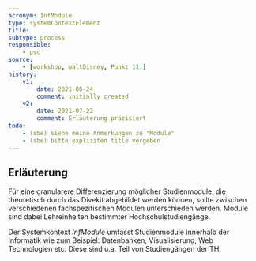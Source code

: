 ```yaml
---
acronym: InfModule
type: systemContextElement
title:
subtype: process
responsible:
    - psc
source:
    - [workshop, waltDisney, Punkt 11.]   
history:
    v1:
        date: 2021-06-24
        comment: initially created
    v2:
        date: 2021-07-22
        comment: Erläuterung präzisiert
todo:
    - (sbe) siehe meine Anmerkungen zu "Module"
    - (sbe) bitte expliziten title vergeben
---
```


## Erläuterung

Für eine granularere Differenzierung möglicher Studienmodule, die theoretisch durch das Divekit abgebildet werden können, sollte zwischen verschiedenen fachspezifischen Modulen unterschieden werden. Module sind dabei Lehreinheiten bestimmter Hochschulstudiengänge.

Der Systemkontext _InfModule_ umfasst Studienmodule innerhalb der Informatik wie zum Beispiel: Datenbanken, Visualisierung, Web Technologien etc. Diese sind u.a. Teil von Studiengängen der TH.